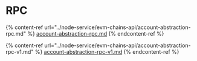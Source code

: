 # RPC

{% content-ref url="../node-service/evm-chains-api/account-abstraction-rpc.md" %}
[account-abstraction-rpc.md](../node-service/evm-chains-api/account-abstraction-rpc.md)
{% endcontent-ref %}

{% content-ref url="../node-service/evm-chains-api/account-abstraction-rpc-v1.md" %}
[account-abstraction-rpc-v1.md](../node-service/evm-chains-api/account-abstraction-rpc-v1.md)
{% endcontent-ref %}

